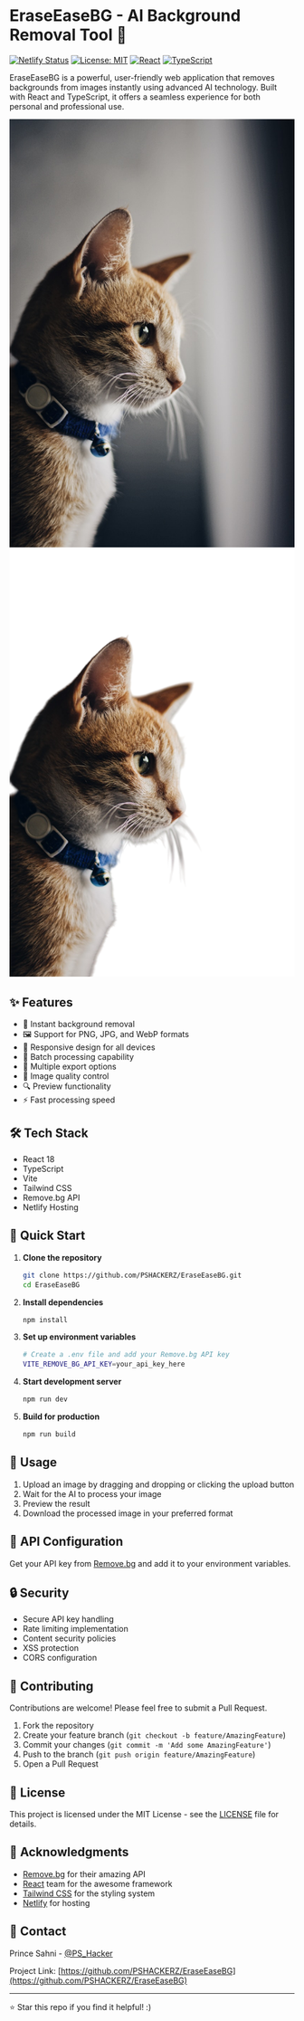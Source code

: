 # EraseEaseBG - AI Background Removal Tool 🎨

[![Netlify Status](https://api.netlify.com/api/v1/badges/7e2a23a7-d785-486b-aef0-55812da11051/deploy-status)](https://eraseeasebg.netlify.app)
[![License: MIT](https://img.shields.io/badge/License-MIT-yellow.svg)](https://opensource.org/licenses/MIT)
[![React](https://img.shields.io/badge/React-18-blue.svg)](https://reactjs.org/)
[![TypeScript](https://img.shields.io/badge/TypeScript-5-blue.svg)](https://www.typescriptlang.org/)

EraseEaseBG is a powerful, user-friendly web application that removes backgrounds from images instantly using advanced AI technology. Built with React and TypeScript, it offers a seamless experience for both personal and professional use.

![EraseEaseBG Demo](./src/demo-images/2.png) ![EraseEaseBG Demo Removed Bg](./src/demo-images/remove%202.png)


## ✨ Features

- 🚀 Instant background removal
- 🖼️ Support for PNG, JPG, and WebP formats
- 📱 Responsive design for all devices
- 🔄 Batch processing capability
- 💾 Multiple export options
- 🎨 Image quality control
- 🔍 Preview functionality
- ⚡ Fast processing speed

## 🛠️ Tech Stack

- React 18
- TypeScript
- Vite
- Tailwind CSS
- Remove.bg API
- Netlify Hosting

## 🚀 Quick Start

1. **Clone the repository**
   ```bash
   git clone https://github.com/PSHACKERZ/EraseEaseBG.git
   cd EraseEaseBG
   ```

2. **Install dependencies**
   ```bash
   npm install
   ```

3. **Set up environment variables**
   ```bash
   # Create a .env file and add your Remove.bg API key
   VITE_REMOVE_BG_API_KEY=your_api_key_here
   ```

4. **Start development server**
   ```bash
   npm run dev
   ```

5. **Build for production**
   ```bash
   npm run build
   ```

## 🌟 Usage

1. Upload an image by dragging and dropping or clicking the upload button
2. Wait for the AI to process your image
3. Preview the result
4. Download the processed image in your preferred format

## 📝 API Configuration

Get your API key from [Remove.bg](https://www.remove.bg/api) and add it to your environment variables.

## 🔒 Security

- Secure API key handling
- Rate limiting implementation
- Content security policies
- XSS protection
- CORS configuration

## 🤝 Contributing

Contributions are welcome! Please feel free to submit a Pull Request.

1. Fork the repository
2. Create your feature branch (`git checkout -b feature/AmazingFeature`)
3. Commit your changes (`git commit -m 'Add some AmazingFeature'`)
4. Push to the branch (`git push origin feature/AmazingFeature`)
5. Open a Pull Request

## 📄 License

This project is licensed under the MIT License - see the [LICENSE](LICENSE) file for details.

## 🙏 Acknowledgments

- [Remove.bg](https://www.remove.bg/) for their amazing API
- [React](https://reactjs.org/) team for the awesome framework
- [Tailwind CSS](https://tailwindcss.com/) for the styling system
- [Netlify](https://www.netlify.com/) for hosting

## 📧 Contact

Prince Sahni - [@PS_Hacker](https://t.me/PS_Hacker)

Project Link: [https://github.com/PSHACKERZ/EraseEaseBG](https://github.com/PSHACKERZ/EraseEaseBG)

---
⭐️ Star this repo if you find it helpful! :)
